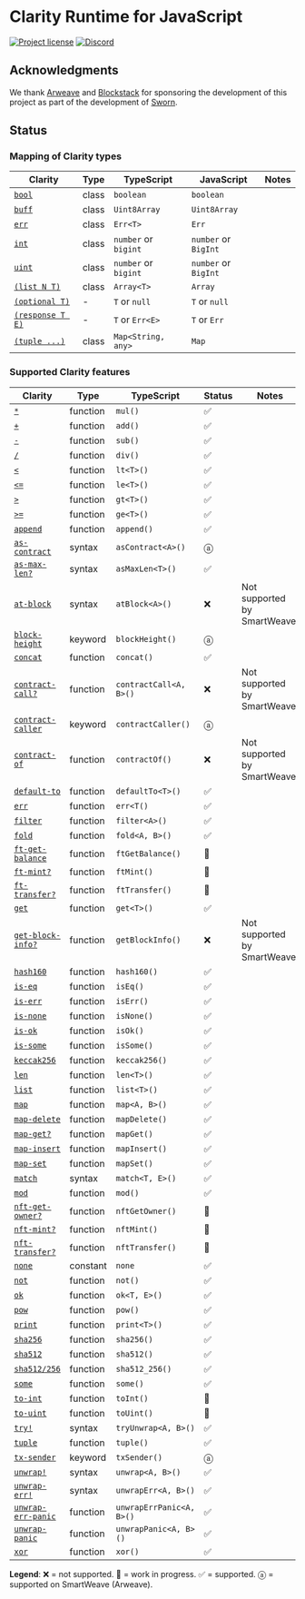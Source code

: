 # Clarity Runtime for JavaScript

[![Project license](https://img.shields.io/badge/license-Public%20Domain-blue.svg)](https://unlicense.org)
[![Discord](https://img.shields.io/discord/755852964513579099?label=discord)](https://discord.gg/vNF5a3M)

## Acknowledgments

We thank [Arweave] and [Blockstack] for sponsoring the development of this
project as part of the development of [Sworn].

[Arweave]:    https://arweave.org
[Blockstack]: https://blockstack.org
[Sworn]:      https://github.com/weavery/sworn

## Status

### Mapping of Clarity types

Clarity | Type | TypeScript | JavaScript | Notes
------- | ---- | ---------- | ---------- | -----
[`bool`](https://docs.blockstack.org/references/language-clarity#clarity-type-system) | class | `boolean` | `boolean` |
[`buff`](https://docs.blockstack.org/references/language-clarity#clarity-type-system) | class | `Uint8Array` | `Uint8Array` |
[`err`](https://docs.blockstack.org/references/language-clarity#clarity-type-system) | class | `Err<T>` | `Err` |
[`int`](https://docs.blockstack.org/references/language-clarity#clarity-type-system) | class | `number` or `bigint` | `number` or `BigInt` |
[`uint`](https://docs.blockstack.org/references/language-clarity#clarity-type-system) | class | `number` or `bigint` | `number` or `BigInt` |
[`(list N T)`](https://docs.blockstack.org/references/language-clarity#clarity-type-system) | class | `Array<T>` | `Array` |
[`(optional T)`](https://docs.blockstack.org/references/language-clarity#clarity-type-system) | - | `T` or `null` | `T` or `null` |
[`(response T E)`](https://docs.blockstack.org/references/language-clarity#clarity-type-system) | - | `T` or `Err<E>` | `T` or `Err` |
[`(tuple ...)`](https://docs.blockstack.org/references/language-clarity#clarity-type-system) | class | `Map<String, any>` | `Map` |

### Supported Clarity features

Clarity | Type | TypeScript | Status | Notes
------- | ---- | ---------- | ------ | -----
[`*`](https://docs.blockstack.org/references/language-clarity#-multiply) | function | `mul()` | ✅ |
[`+`](https://docs.blockstack.org/references/language-clarity#-add) | function | `add()` | ✅ |
[`-`](https://docs.blockstack.org/references/language-clarity#--subtract) | function | `sub()` | ✅ |
[`/`](https://docs.blockstack.org/references/language-clarity#-divide) | function | `div()` | ✅ |
[`<`](https://docs.blockstack.org/references/language-clarity#-less-than) | function | `lt<T>()` | ✅ |
[`<=`](https://docs.blockstack.org/references/language-clarity#-less-than-or-equal) | function | `le<T>()` | ✅ |
[`>`](https://docs.blockstack.org/references/language-clarity#-greater-than) | function | `gt<T>()` | ✅ |
[`>=`](https://docs.blockstack.org/references/language-clarity#-greater-than-or-equal) | function | `ge<T>()` | ✅ |
[`append`](https://docs.blockstack.org/references/language-clarity#append) | function | `append()` | ✅ |
[`as-contract`](https://docs.blockstack.org/references/language-clarity#as-contract) | syntax | `asContract<A>()` | ⓐ |
[`as-max-len?`](https://docs.blockstack.org/references/language-clarity#as-max-len) | syntax | `asMaxLen<T>()` | ✅ |
[`at-block`](https://docs.blockstack.org/references/language-clarity#at-block) | syntax | `atBlock<A>()` | ❌ | Not supported by SmartWeave.
[`block-height`](https://docs.blockstack.org/references/language-clarity#block-height) | keyword | `blockHeight()` | ⓐ |
[`concat`](https://docs.blockstack.org/references/language-clarity#concat) | function | `concat()` | ✅ |
[`contract-call?`](https://docs.blockstack.org/references/language-clarity#contract-call) | function | `contractCall<A, B>()` | ❌ | Not supported by SmartWeave.
[`contract-caller`](https://docs.blockstack.org/references/language-clarity#contract-caller) | keyword | `contractCaller()` | ⓐ |
[`contract-of`](https://docs.blockstack.org/references/language-clarity#contract-of) | function | `contractOf()` | ❌ | Not supported by SmartWeave.
[`default-to`](https://docs.blockstack.org/references/language-clarity#default-to) | function | `defaultTo<T>()` | ✅ |
[`err`](https://docs.blockstack.org/references/language-clarity#err) | function | `err<T()` | ✅ |
[`filter`](https://docs.blockstack.org/references/language-clarity#filter) | function | `filter<A>()` | ✅ |
[`fold`](https://docs.blockstack.org/references/language-clarity#fold) | function | `fold<A, B>()`  | ✅ |
[`ft-get-balance`](https://docs.blockstack.org/references/language-clarity#ft-get-balance) | function | `ftGetBalance()` | 🚧 |
[`ft-mint?`](https://docs.blockstack.org/references/language-clarity#ft-mint) | function | `ftMint()` | 🚧 |
[`ft-transfer?`](https://docs.blockstack.org/references/language-clarity#ft-transfer) | function | `ftTransfer()` | 🚧 |
[`get`](https://docs.blockstack.org/references/language-clarity#get) | function | `get<T>()` | ✅ |
[`get-block-info?`](https://docs.blockstack.org/references/language-clarity#get-block-info) | function | `getBlockInfo()` | ❌ | Not supported by SmartWeave.
[`hash160`](https://docs.blockstack.org/references/language-clarity#hash160) | function | `hash160()` | ✅ |
[`is-eq`](https://docs.blockstack.org/references/language-clarity#is-eq) | function | `isEq()` | ✅ |
[`is-err`](https://docs.blockstack.org/references/language-clarity#is-err) | function | `isErr()` | ✅ |
[`is-none`](https://docs.blockstack.org/references/language-clarity#is-none) | function | `isNone()` | ✅ |
[`is-ok`](https://docs.blockstack.org/references/language-clarity#is-ok) | function | `isOk()` | ✅ |
[`is-some`](https://docs.blockstack.org/references/language-clarity#is-some) | function | `isSome()` | ✅ |
[`keccak256`](https://docs.blockstack.org/references/language-clarity#keccak256) | function | `keccak256()` | ✅ |
[`len`](https://docs.blockstack.org/references/language-clarity#len) | function | `len<T>()` | ✅ |
[`list`](https://docs.blockstack.org/references/language-clarity#list) | function | `list<T>()` | ✅ |
[`map`](https://docs.blockstack.org/references/language-clarity#map) | function | `map<A, B>()` | ✅ |
[`map-delete`](https://docs.blockstack.org/references/language-clarity#map-delete) | function | `mapDelete()` | ✅ |
[`map-get?`](https://docs.blockstack.org/references/language-clarity#map-get) | function | `mapGet()` | ✅ |
[`map-insert`](https://docs.blockstack.org/references/language-clarity#map-insert) | function | `mapInsert()` | ✅ |
[`map-set`](https://docs.blockstack.org/references/language-clarity#map-set) | function | `mapSet()` | ✅ |
[`match`](https://docs.blockstack.org/references/language-clarity#match) | syntax | `match<T, E>()` | ✅ |
[`mod`](https://docs.blockstack.org/references/language-clarity#mod) | function | `mod()` | ✅ |
[`nft-get-owner?`](https://docs.blockstack.org/references/language-clarity#nft-get-owner) | function | `nftGetOwner()` | 🚧 |
[`nft-mint?`](https://docs.blockstack.org/references/language-clarity#nft-mint) | function | `nftMint()` | 🚧 |
[`nft-transfer?`](https://docs.blockstack.org/references/language-clarity#nft-transfer) | function | `nftTransfer()` | 🚧 |
[`none`](https://docs.blockstack.org/references/language-clarity#none) | constant | `none` | ✅ |
[`not`](https://docs.blockstack.org/references/language-clarity#not) | function | `not()` | ✅ |
[`ok`](https://docs.blockstack.org/references/language-clarity#ok) | function | `ok<T, E>()` | ✅ |
[`pow`](https://docs.blockstack.org/references/language-clarity#pow) | function | `pow()` | ✅ |
[`print`](https://docs.blockstack.org/references/language-clarity#print) | function | `print<T>()` | ✅ |
[`sha256`](https://docs.blockstack.org/references/language-clarity#sha256) | function | `sha256()` | ✅ |
[`sha512`](https://docs.blockstack.org/references/language-clarity#sha512) | function | `sha512()` | ✅ |
[`sha512/256`](https://docs.blockstack.org/references/language-clarity#sha512256) | function | `sha512_256()` | ✅ |
[`some`](https://docs.blockstack.org/references/language-clarity#some) | function | `some()` | ✅ |
[`to-int`](https://docs.blockstack.org/references/language-clarity#to-int) | function | `toInt()` | 🚧 |
[`to-uint`](https://docs.blockstack.org/references/language-clarity#to-uint) | function | `toUint()` | 🚧 |
[`try!`](https://docs.blockstack.org/references/language-clarity#try) | syntax | `tryUnwrap<A, B>()` | ✅ |
[`tuple`](https://docs.blockstack.org/references/language-clarity#tuple) | function | `tuple()` | ✅ |
[`tx-sender`](https://docs.blockstack.org/references/language-clarity#tx-sender) | keyword | `txSender()` | ⓐ |
[`unwrap!`](https://docs.blockstack.org/references/language-clarity#unwrap) | syntax | `unwrap<A, B>()` | ✅ |
[`unwrap-err!`](https://docs.blockstack.org/references/language-clarity#unwrap-err) | syntax | `unwrapErr<A, B>()` | ✅ |
[`unwrap-err-panic`](https://docs.blockstack.org/references/language-clarity#unwrap-err-panic) | function | `unwrapErrPanic<A, B>()` | ✅ |
[`unwrap-panic`](https://docs.blockstack.org/references/language-clarity#unwrap-panic) | function | `unwrapPanic<A, B>()` | ✅ |
[`xor`](https://docs.blockstack.org/references/language-clarity#xor) | function | `xor()` | ✅ |

**Legend**: ❌ = not supported. 🚧 = work in progress. ✅ = supported. ⓐ = supported on SmartWeave (Arweave).
